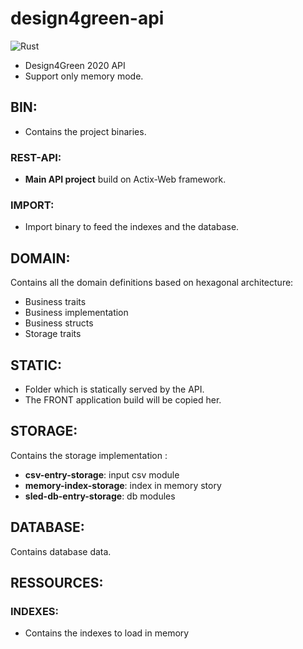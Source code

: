 # design4green-api

![Rust](https://github.com/SGecko-Design4Green/design4green-api/workflows/Rust/badge.svg)

- Design4Green 2020 API
- Support only memory mode.

## BIN:

- Contains the project binaries.

### REST-API:

- **Main API project** build on Actix-Web framework.

### IMPORT:

- Import binary to feed the indexes and the database.

## DOMAIN:

Contains all the domain definitions based on hexagonal architecture:

- Business traits
- Business implementation
- Business structs
- Storage traits

## STATIC:

- Folder which is statically served by the API.
- The FRONT application build will be copied her.

## STORAGE:

Contains the storage implementation :

- **csv-entry-storage**: input csv module
- **memory-index-storage**: index in memory story
- **sled-db-entry-storage**: db modules

## DATABASE:

Contains database data.

## RESSOURCES:

### INDEXES:

- Contains the indexes to load in memory
